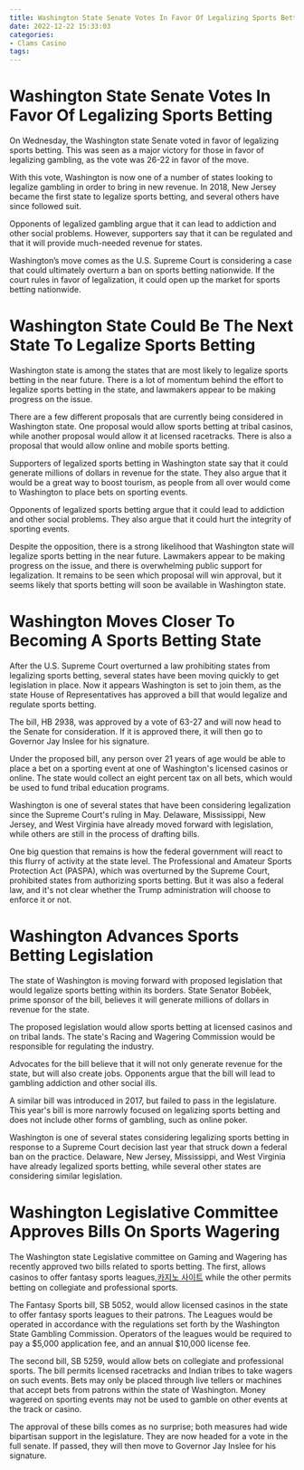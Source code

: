 ```yaml
---
title: Washington State Senate Votes In Favor Of Legalizing Sports Betting
date: 2022-12-22 15:33:03
categories:
- Clams Casino
tags:
---
```



#  Washington State Senate Votes In Favor Of Legalizing Sports Betting

On Wednesday, the Washington state Senate voted in favor of legalizing sports betting. This was seen as a major victory for those in favor of legalizing gambling, as the vote was 26-22 in favor of the move.

With this vote, Washington is now one of a number of states looking to legalize gambling in order to bring in new revenue. In 2018, New Jersey became the first state to legalize sports betting, and several others have since followed suit.

Opponents of legalized gambling argue that it can lead to addiction and other social problems. However, supporters say that it can be regulated and that it will provide much-needed revenue for states.

Washington’s move comes as the U.S. Supreme Court is considering a case that could ultimately overturn a ban on sports betting nationwide. If the court rules in favor of legalization, it could open up the market for sports betting nationwide.

#  Washington State Could Be The Next State To Legalize Sports Betting

Washington state is among the states that are most likely to legalize sports betting in the near future. There is a lot of momentum behind the effort to legalize sports betting in the state, and lawmakers appear to be making progress on the issue.

There are a few different proposals that are currently being considered in Washington state. One proposal would allow sports betting at tribal casinos, while another proposal would allow it at licensed racetracks. There is also a proposal that would allow online and mobile sports betting.

Supporters of legalized sports betting in Washington state say that it could generate millions of dollars in revenue for the state. They also argue that it would be a great way to boost tourism, as people from all over would come to Washington to place bets on sporting events.

Opponents of legalized sports betting argue that it could lead to addiction and other social problems. They also argue that it could hurt the integrity of sporting events.

Despite the opposition, there is a strong likelihood that Washington state will legalize sports betting in the near future. Lawmakers appear to be making progress on the issue, and there is overwhelming public support for legalization. It remains to be seen which proposal will win approval, but it seems likely that sports betting will soon be available in Washington state.

#  Washington Moves Closer To Becoming A Sports Betting State

After the U.S. Supreme Court overturned a law prohibiting states from legalizing sports betting, several states have been moving quickly to get legislation in place. Now it appears Washington is set to join them, as the state House of Representatives has approved a bill that would legalize and regulate sports betting.

The bill, HB 2938, was approved by a vote of 63-27 and will now head to the Senate for consideration. If it is approved there, it will then go to Governor Jay Inslee for his signature.

Under the proposed bill, any person over 21 years of age would be able to place a bet on a sporting event at one of Washington's licensed casinos or online. The state would collect an eight percent tax on all bets, which would be used to fund tribal education programs.

Washington is one of several states that have been considering legalization since the Supreme Court's ruling in May. Delaware, Mississippi, New Jersey, and West Virginia have already moved forward with legislation, while others are still in the process of drafting bills.

One big question that remains is how the federal government will react to this flurry of activity at the state level. The Professional and Amateur Sports Protection Act (PASPA), which was overturned by the Supreme Court, prohibited states from authorizing sports betting. But it was also a federal law, and it's not clear whether the Trump administration will choose to enforce it or not.

#  Washington Advances Sports Betting Legislation

The state of Washington is moving forward with proposed legislation that would legalize sports betting within its borders. State Senator Bobêek, prime sponsor of the bill, believes it will generate millions of dollars in revenue for the state.

The proposed legislation would allow sports betting at licensed casinos and on tribal lands. The state's Racing and Wagering Commission would be responsible for regulating the industry.

Advocates for the bill believe that it will not only generate revenue for the state, but will also create jobs. Opponents argue that the bill will lead to gambling addiction and other social ills.

A similar bill was introduced in 2017, but failed to pass in the legislature. This year's bill is more narrowly focused on legalizing sports betting and does not include other forms of gambling, such as online poker.

Washington is one of several states considering legalizing sports betting in response to a Supreme Court decision last year that struck down a federal ban on the practice. Delaware, New Jersey, Mississippi, and West Virginia have already legalized sports betting, while several other states are considering similar legislation.

#  Washington Legislative Committee Approves Bills On Sports Wagering

The Washington state Legislative committee on Gaming and Wagering has recently approved two bills related to sports betting. The first, allows casinos to offer fantasy sports leagues,[카지노 사이트](https://choegocasino.com/) while the other permits betting on collegiate and professional sports.

The Fantasy Sports bill, SB 5052, would allow licensed casinos in the state to offer fantasy sports leagues to their patrons. The Leagues would be operated in accordance with the regulations set forth by the Washington State Gambling Commission. Operators of the leagues would be required to pay a $5,000 application fee, and an annual $10,000 license fee.

The second bill, SB 5259, would allow bets on collegiate and professional sports. The bill permits licensed racetracks and Indian tribes to take wagers on such events. Bets may only be placed through live tellers or machines that accept bets from patrons within the state of Washington. Money wagered on sporting events may not be used to gamble on other events at the track or casino.

The approval of these bills comes as no surprise; both measures had wide bipartisan support in the legislature. They are now headed for a vote in the full senate. If passed, they will then move to Governor Jay Inslee for his signature.